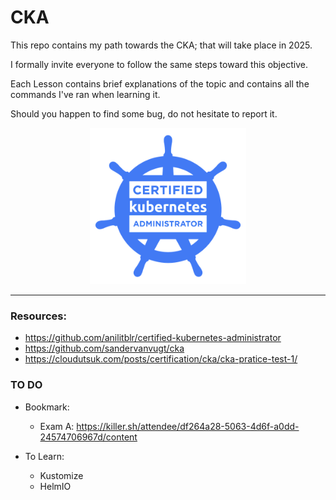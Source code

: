 # CKA
This repo contains my path towards the CKA; that will take place in 2025.

I formally invite everyone to follow the same steps toward this objective. 

Each Lesson contains brief explanations of the topic and contains all the commands I've ran when learning it.

Should you happen to find some bug, do not hesitate to report it.

<div style="display: flex; justify-content: center;">
  <div style="margin: 0 10px;">
    <img src="Misc/CKA-Logo.png" alt="CKA-Logo" width="250" />
  </div>
</div>


---------------------------------------

### Resources:
- https://github.com/anilitblr/certified-kubernetes-administrator
- https://github.com/sandervanvugt/cka
- https://cloudutsuk.com/posts/certification/cka/cka-pratice-test-1/


### TO DO

- Bookmark:
  - Exam A: https://killer.sh/attendee/df264a28-5063-4d6f-a0dd-24574706967d/content

- To Learn:
  - Kustomize
  - HelmIO
